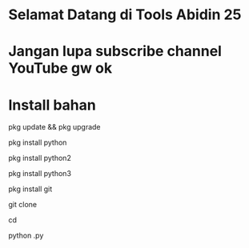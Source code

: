 # Selamat Datang di Tools Abidin 25 
# Jangan lupa subscribe channel YouTube gw ok
# Install bahan
pkg update && pkg upgrade

pkg install python

pkg install python2

pkg install python3

pkg install git

git clone

cd 

python .py
